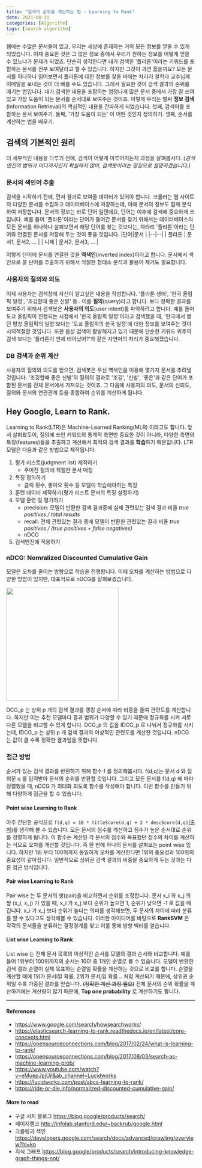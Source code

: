 ```yaml
---
title: "검색의 순위를 계산하는 법 - Learning to Rank"
date: 2021-08-31
categories: [Algorithm]
tags: [search algorithm]
---
```


웹에는 수많은 문서들이 있고, 우리는 세상에 존재하는 거의 모든 정보를 얻을 수 있게 되었습니다. 이제 중요한 것은 그 많은 정보 중에서 우리가 원하는 정보를 어떻게 얻을 수 있느냐가 문제가 되었죠. 단순히 생각한다면 내가 검색한 '플라톤'이라는 키워드를 포함하는 문서를 전부 보여달라고 할 수 있습니다. 하지만 그것이 과연 옳을까요?  모든 문서를 하나하나 읽어보면서 플라톤에 대한 정보를 찾을 바에는 차라리 철학과 교수님께 이메일을 보내는 것이 더 빠를 수도 있습니다. 
그래서 필요한 것이 검색 결과의 순위를 매기는 법입니다. 내가 검색한 내용을 포함하는 엄청나게 많은 문서 중에서 가장 잘 쓰여있고 가장 도움이 되는 문서를 순서대로 보여주는 것이죠. 이렇게 우리는 벌써 **정보 검색**(Information Retrieval)의 핵심적인 내용을 간파하게 되었습니다. 첫째, 검색어를 포함하는 문서 보여주기. 둘째, '가장 도움이 되는' 이 어떤 것인지 정의하기. 셋째, 순서를 계산하는 법을 배우기.

## 검색의 기본적인 원리

더 세부적인 내용을 다루기 전에, 검색이 어떻게 이루어지는지 과정을 살펴봅시다. *(검색엔진의 범위가 어디까지인지 확실하지 않아, 검색봇이라는 명칭으로 설명하겠습니다.)*
### 문서의 색인어 추출
검색을 시작하기 전에, 먼저 결과로 보여줄 데이터가 있어야 합니다. 크롤러는 웹 사이트의 다양한 문서를 수집하고 데이터베이스에 저장하는데, 이때 문서의 정보도 함께 분석하여 저장합니다. 문서의 정보는 바로 단어 일텐데요, 단어는 이후에 검색에 중요하게 쓰입니다. 예를 들어 '플라톤'이라는 단어가 들어간 문서를 찾기 위해서는 데이터베이스의 모든 문서를 하나하나 살펴보면서 해당 단어를 찾는 것보다는, 차라리 '플라톤'이라는 단어와 연결된 문서를 저장해 두는 것이 좋을 것입니다. 
|단어|문서  |
|--|--|
| 플라톤 | 문서1, 문서2, ... |
| 니체 | 문서2, 문서3, ... |

이렇게 단어에 문서를 연결한 것을 **역색인**(inverted index)이라고 합니다. 문서에서 색인으로 쓸 단어를 추출하기 위해서 적절한 형태소 분석과 불용어 제거도 필요합니다.

### 사용자의 질의와 의도
이제 사용자는 검색창에 자신이 알고싶은 내용을 작성합니다. '플라톤 생애', '한국 올림픽 일정', '조깅할때 좋은 신발' 등.. 이를 **질의**(query)라고 합니다. 보다 정확한 결과를 보여주기 위해서 검색봇은 **사용자의 의도**(user intent)를 파악하려고 합니다. 예를 들어 도쿄 올림픽이 진행되는 시점에서 '한국 올림픽 일정'이라고 검색했을 때, '한국에서 했던 평창 올림픽의 일정'보다는 '도쿄 올림픽의 한국 일정'에 대한 정보를 보여주는 것이 시의적절할 것입니다. 또한 음성 검색이 활발해지고 있기 때문에 단순한 키워드 위주의 검색 보다는 '플라톤이 언제 태어났어?'와 같은 자연어의 처리가 중요해졌습니다.
### DB 검색과 순위 계산
사용자의 질의와 의도를 얻으면, 검색봇은 우선 역색인을 이용해 몇가지 문서를 추려낼 것입니다. '조깅할때 좋은 신발'의 질의의 결과로 '조깅', '신발', '좋은'과 같은 단어가 포함된 문서를 전체 문서에서 가져오는 것이죠. 그 다음에 사용자의 의도, 문서의 신뢰도, 질의와 문서의 연관관계 등을 종합하여 순위를 계산하게 됩니다. 

## Hey Google, Learn to Rank.
Learning to Rank(LTR)은 Machine-Learned Ranking(MLR) 이라고도 합니다. 앞서 살펴봤듯이, 질의에 쓰인 키워드의 통계적 측면만 중요한 것이 아니라, 다양한 측면의 특징(features)들을 추출하고 계산해서 최적의 검색 결과를 **학습**하기 때문입니다. 
LTR 모델은 다음과 같은 방법으로 제작됩니다.
1. 평가 리스트(judgment list) 제작하기
	*  주어진 질의에 적절한 문서 매칭
2. 특징 정의하기
	* 클릭 횟수, 좋아요 횟수 등 모델이 학습해야하는 특징
3. 훈련 데이터 제작하기(평가 리스트 문서의 특징 설정하기)
4. 모델 훈련 및 평가하기
	* precision: 모델이 반환한 검색 결과중에 실제 관련있는 검색 결과 비율 *true positives / total results*
	* recall: 전체 관련있는 결과 중에 모델이 반환한 관련있는 결과 비율 *true positives / (true positives + false negatives)*
	* nDCG
5. 검색엔진에 적용하기

### nDCG: Nomralized Discounted Cumulative Gain
모델은 오차를 줄이는 방향으로 학습을 진행합니다. 이때 오차를 계산하는 방법으로 다양한 방법이 있지만, 대표적으로 nDCG를 살펴보겠습니다.

<img src="img/ndcg.png" width="300px"/>

DCG_p 는 상위 p 개의 검색 결과를 랭킹 순서에 따라 비중을 줄여 관련도를 계산합니다. 하지만 이는 추천 모델마다 결과 범위가 다양할 수 있기 때문에 정규화를 시켜 서로 다른 모델을 비교할 수 있게 합니다. DCG_p 의 값을 IDCG_p 로 나눠서 정규화를 시키는데, IDCG_p 는 상위 p 개 검색 결과의 이상적인 관련도를 계산한 것입니다. nDCG 는 값이 클 수록 정확한 결과임을 뜻합니다.

### 접근 방법
순서가 있는 검색 결과를 반환하기 위해 함수 f 를 정의해봅시다. f(d,q)는 문서 d 와 질의문 q 를 입력받아 문서의 순위를 반환할 것입니다. 그리고 모든 문서를 f(d,q) 에 따라 정렬했을 때, nDCG 가 최대화 되도록 함수를 작성해야 합니다. 이런 함수를 만들기 위해 다양하게 접근을 할 수 있습니다.

#### Point wise Learning to Rank
아주 간단한 공식으로 `f(d,q) = 10 * titleScore(d,q) + 2 * descScore(d,q)`[(출처)](https://opensourceconnections.com/blog/2017/08/03/search-as-machine-learning-prob/)를 생각해 볼 수 있습니다. 모든 문서의 점수를 계산하고 점수가 높은 순서대로 순위를 정렬하게 됩니다. 이 함수는 계산된 각 문서의 점수와 목표했던 점수의 차이를 계산하는 식으로 오차를 개선할 것입니다. 즉 한 번에 하나의 문서를 살펴보는 point wise 입니다. 하지만 1위 부터 100위까지 동일하게 오차를 계산한다면 1위의 중요성과 100위의 중요성이 같아집니다. 일반적으로 상위권 검색 결과의 비중을 중요하게 두는 것과는 다른 접근 방식입니다.

#### Pair wise Learning to Rank
Pair wise 는 두 문서의 쌍(pair)을 비교하면서 순위를 조정합니다. 문서 x_i 와 x_j 의 쌍 (x_i, x_j) 가 있을 때, x_i 가 x_j 보다 순위가 높으면 1, 순위가 낮으면 -1 로 값을 매깁니다. 
x_i 가 x_j 보다 순위가 높다는 의미를 생각해보면, 두 문서의  차이에 따라 분류를 할 수 있다고도 생각해볼 수 있습니다. 이러한 아이디어를 바탕으로 **RankSVM** 은 각각의 문서들을 분류하는 결정경계를 찾고 이를 통해 방향 벡터를 얻습니다.

#### List wise Learning to Rank
List wise 는 전체 문서 목록의 이상적인 순서를 모델의 결과 순서와 비교합니다. 예를 들어 1위부터 100위까지의 순서는 100! 중 1개인 순열로 볼 수 있습니다. 모델이 반환한 검색 결과 순열이 실제 목표하는 순열일 확률을 계산하는 것으로 비교를 합니다. 순열을 계산할 때에 1위가 문서i일 확률, 2위가 문서j일 확률 .. 처럼 계산되기 때문에, 상위권 순위일 수록 가중된 결과를 얻습니다. ~~(정확한 계산 과정 필요)~~ 
전체 문서의 순위 확률을 계산하기에는 계산량이 많기 때문에, **Top one probability** 로 계산하기도 합니다.

---
#### References
- https://www.google.com/search/howsearchworks/
- https://elasticsearch-learning-to-rank.readthedocs.io/en/latest/core-concepts.html
- https://opensourceconnections.com/blog/2017/02/24/what-is-learning-to-rank/
- https://opensourceconnections.com/blog/2017/08/03/search-as-machine-learning-prob/
- https://www.youtube.com/watch?v=eMuepJpjUjI&ab_channel=Lucidworks
- https://lucidworks.com/post/abcs-learning-to-rank/
- https://ride-or-die.info/normalized-discounted-cumulative-gain/

#### More to read
- 구글 서치 블로그 https://blog.google/products/search/
- 페이지랭크 http://infolab.stanford.edu/~backrub/google.html
-  크롤링과 색인 https://developers.google.com/search/docs/advanced/crawling/overview?hl=ko
- 지식 그래프 https://blog.google/products/search/introducing-knowledge-graph-things-not/